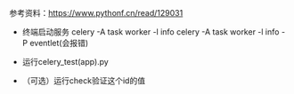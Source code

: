 参考资料：https://www.pythonf.cn/read/129031


- 终端启动服务
celery -A task worker -l info
celery -A task worker -l info -P eventlet(会报错)
  
- 运行celery_test(app).py
- （可选）运行check验证这个id的值
